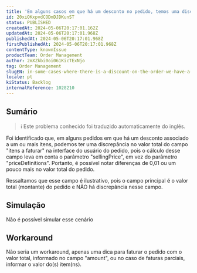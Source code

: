 ```yaml
---
title: 'Em alguns casos em que há um desconto no pedido, temos uma discrepância no valor total do campo Itens para fatura na interface do usuário do pedido.'
id: 20xiOKxpvdCODmDJDKunST
status: PUBLISHED
createdAt: 2024-05-06T20:17:01.162Z
updatedAt: 2024-05-06T20:17:01.968Z
publishedAt: 2024-05-06T20:17:01.968Z
firstPublishedAt: 2024-05-06T20:17:01.968Z
contentType: knownIssue
productTeam: Order Management
author: 2mXZkbi0oi061KicTExNjo
tag: Order Management
slugEN: in-some-cases-where-there-is-a-discount-on-the-order-we-have-a-discrepancy-in-the-total-value-of-the-items-to-invoice-field-in-the-order-ui
locale: pt
kiStatus: Backlog
internalReference: 1028210
---
```


## Sumário

>ℹ️ Este problema conhecido foi traduzido automaticamente do inglês.


Foi identificado que, em alguns pedidos em que há um desconto associado a um ou mais itens, podemos ter uma discrepância no valor total do campo "itens a faturar" na interface do usuário do pedido, pois o cálculo desse campo leva em conta o parâmetro "sellingPrice", em vez do parâmetro "priceDefinitions". Portanto, é possível notar diferenças de 0,01 ou um pouco mais no valor total do pedido.

Ressaltamos que esse campo é ilustrativo, pois o campo principal é o valor total (montante) do pedido e NÃO há discrepância nesse campo.

## Simulação


Não é possível simular esse cenário

## Workaround


Não seria um workaround, apenas uma dica para faturar o pedido com o valor total, informado no campo "amount", ou no caso de faturas parciais, informar o valor do(s) item(ns).





